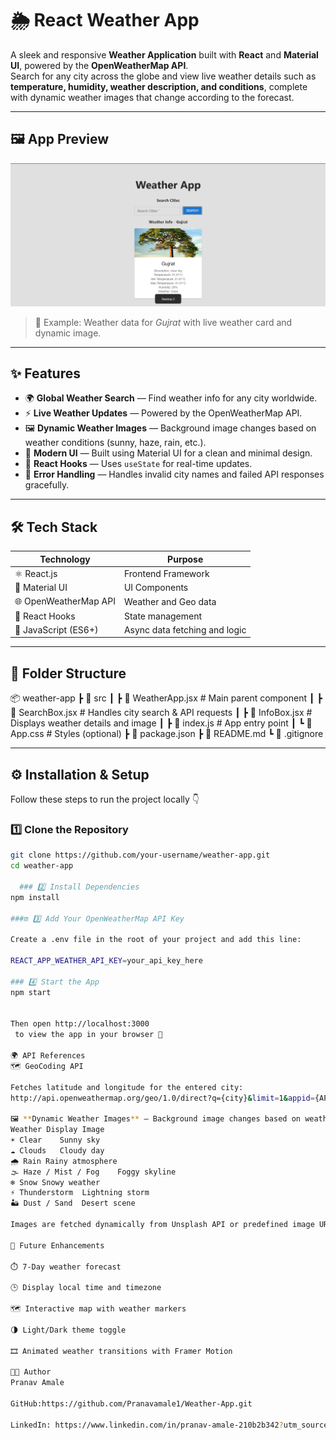 # 🌦️ React Weather App

A sleek and responsive **Weather Application** built with **React** and **Material UI**, powered by the **OpenWeatherMap API**.  
Search for any city across the globe and view live weather details such as **temperature, humidity, weather description, and conditions**, complete with dynamic weather images that change according to the forecast.

---

## 🖼️ App Preview

![Weather App Preview](./assets/image.png)

> 📸 Example: Weather data for *Gujrat* with live weather card and dynamic image.

---

## ✨ Features

- 🌍 **Global Weather Search** — Find weather info for any city worldwide.
- ⚡ **Live Weather Updates** — Powered by the OpenWeatherMap API.
- 🖼️ **Dynamic Weather Images** — Background image changes based on weather conditions (sunny, haze, rain, etc.).
- 🎨 **Modern UI** — Built using Material UI for a clean and minimal design.
- 🧠 **React Hooks** — Uses `useState` for real-time updates.
- 🚨 **Error Handling** — Handles invalid city names and failed API responses gracefully.

---

## 🛠️ Tech Stack

| Technology | Purpose |
|-------------|----------|
| ⚛️ React.js | Frontend Framework |
| 🎨 Material UI | UI Components |
| 🌐 OpenWeatherMap API | Weather and Geo data |
| 🧠 React Hooks | State management |
| 💾 JavaScript (ES6+) | Async data fetching and logic |

---

## 📁 Folder Structure
📦 weather-app
┣ 📂 src
┃ ┣ 📜 WeatherApp.jsx # Main parent component
┃ ┣ 📜 SearchBox.jsx # Handles city search & API requests
┃ ┣ 📜 InfoBox.jsx # Displays weather details and image
┃ ┣ 📜 index.js # App entry point
┃ ┗ 📜 App.css # Styles (optional)
┣ 📜 package.json
┣ 📜 README.md
┗ 📜 .gitignore


---

## ⚙️ Installation & Setup

Follow these steps to run the project locally 👇

### 1️⃣ Clone the Repository
```bash
git clone https://github.com/your-username/weather-app.git
cd weather-app

  ### 2️⃣ Install Dependencies
npm install

###m 3️⃣ Add Your OpenWeatherMap API Key

Create a .env file in the root of your project and add this line:

REACT_APP_WEATHER_API_KEY=your_api_key_here

### 4️⃣ Start the App
npm start


Then open http://localhost:3000
 to view the app in your browser 🚀

🌍 API References
🗺️ GeoCoding API

Fetches latitude and longitude for the entered city:
http://api.openweathermap.org/geo/1.0/direct?q={city}&limit=1&appid={API_KEY}

🖼️ **Dynamic Weather Images** — Background image changes based on weather conditions (sunny, haze, rain, etc.).
Weather	Display Image
☀️ Clear	Sunny sky
☁️ Clouds	Cloudy day
🌧️ Rain	Rainy atmosphere
🌫️ Haze / Mist / Fog	Foggy skyline
❄️ Snow	Snowy weather
⚡ Thunderstorm	Lightning storm
🏜️ Dust / Sand	Desert scene

Images are fetched dynamically from Unsplash API or predefined image URLs.

🚀 Future Enhancements

⏱️ 7-Day weather forecast

🕒 Display local time and timezone

🗺️ Interactive map with weather markers

🌗 Light/Dark theme toggle

🎞️ Animated weather transitions with Framer Motion

🧑‍💻 Author
Pranav Amale

GitHub:https://github.com/Pranavamale1/Weather-App.git

LinkedIn: https://www.linkedin.com/in/pranav-amale-210b2b342?utm_source=share&utm_campaign=share_via&utm_content=profile&utm_medium=android_app


